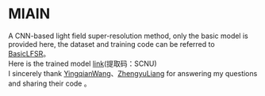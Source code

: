 # MIAIN
A CNN-based light field super-resolution method, only the basic model is provided here, the dataset and training code can be referred to [BasicLFSR](https://github.com/ZhengyuLiang24/BasicLFSR)。<br>
Here is the trained model [link](https://pan.baidu.com/s/1dfw9Wv1TSWKWjxTa0U_9IA)(提取码：SCNU)<br>
I sincerely thank [YingqianWang](https://github.com/YingqianWang)、[ZhengyuLiang](https://github.com/ZhengyuLiang24) for answering my questions and sharing their code 。
